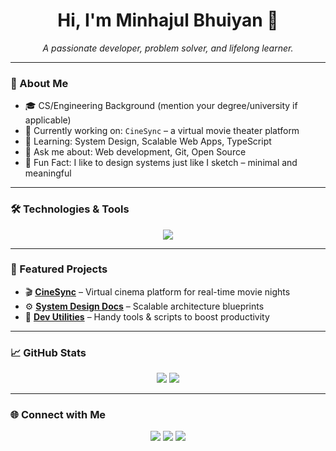 <h1 align="center">Hi, I'm Minhajul Bhuiyan 👋</h1>

<p align="center">
  <em>A passionate developer, problem solver, and lifelong learner.</em>
</p>

---

### 💼 About Me

- 🎓 CS/Engineering Background (mention your degree/university if applicable)
- 🔭 Currently working on: `CineSync` – a virtual movie theater platform
- 🌱 Learning: System Design, Scalable Web Apps, TypeScript
- 💬 Ask me about: Web development, Git, Open Source
- 🧠 Fun Fact: I like to design systems just like I sketch – minimal and meaningful

---

### 🛠️ Technologies & Tools

<p align="center">
  <img src="https://skillicons.dev/icons?i=js,ts,react,next,nodejs,express,mongodb,postgres,python,git,docker,linux,vscode&perline=8" />
</p>

---

### 📌 Featured Projects

- 🎬 **[CineSync](https://github.com/MinhajulBhuiyan/CineSync)** – Virtual cinema platform for real-time movie nights
- ⚙️ **[System Design Docs](#)** – Scalable architecture blueprints
- 🔧 **[Dev Utilities](#)** – Handy tools & scripts to boost productivity

---

### 📈 GitHub Stats

<p align="center">
  <img src="https://github-readme-stats.vercel.app/api?username=MinhajulBhuiyan&show_icons=true&theme=default" />
  <img src="https://github-readme-streak-stats.herokuapp.com/?user=MinhajulBhuiyan&theme=default" />
</p>

---

### 🌐 Connect with Me

<p align="center">
  <a href="mailto:your.email@example.com"><img src="https://img.shields.io/badge/Email-D14836?style=flat&logo=gmail&logoColor=white"/></a>
  <a href="https://www.linkedin.com/in/yourprofile"><img src="https://img.shields.io/badge/LinkedIn-0A66C2?style=flat&logo=linkedin&logoColor=white"/></a>
  <a href="https://your-portfolio.com"><img src="https://img.shields.io/badge/Portfolio-000000?style=flat&logo=vercel&logoColor=white"/></a>
</p>
